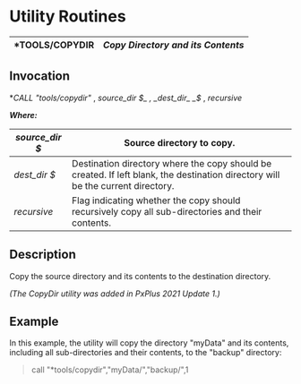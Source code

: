 # Utility Routines

***TOOLS/COPYDIR** |  **_Copy Directory and its Contents_**  
---|---  
  
## Invocation

**CALL "*tools/copydir"** , _source_dir_ _$_ , _dest_dir_ _$_ , _recursive_

**_Where:_**

_source_dir_ _$_ |  Source directory to copy.  
---|---  
_dest_dir_ _$_ |  Destination directory where the copy should be created. If left blank, the destination directory will be the current directory.  
_recursive_ |  Flag indicating whether the copy should recursively copy all sub-directories and their contents.  
  
## Description

Copy the source directory and its contents to the destination directory.

_(The CopyDir utility was added in PxPlus 2021 Update 1.)_

## Example

In this example, the utility will copy the directory "myData" and its contents, including all sub-directories and their contents, to the "backup" directory:

> call "*tools/copydir","myData/","backup/",1

